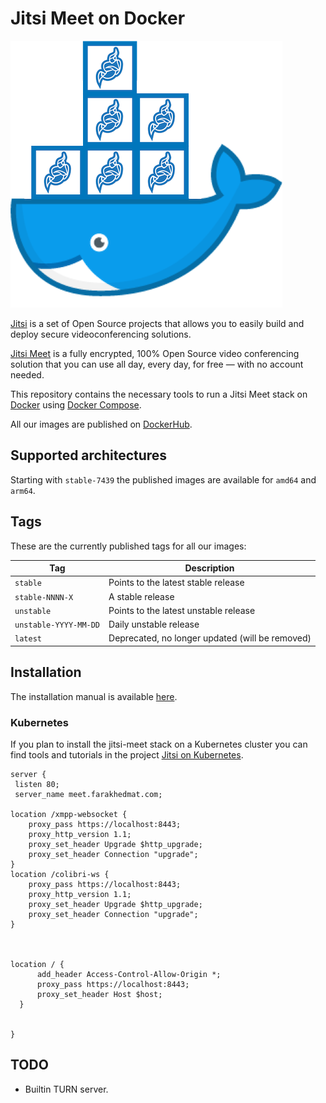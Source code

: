 # Jitsi Meet on Docker

![](resources/jitsi-docker.png)

[Jitsi](https://jitsi.org/) is a set of Open Source projects that allows you to easily build and deploy secure videoconferencing solutions.

[Jitsi Meet](https://jitsi.org/jitsi-meet/) is a fully encrypted, 100% Open Source video conferencing solution that you can use all day, every day, for free — with no account needed.

This repository contains the necessary tools to run a Jitsi Meet stack on [Docker](https://www.docker.com) using [Docker Compose](https://docs.docker.com/compose/).

All our images are published on [DockerHub](https://hub.docker.com/u/jitsi/).

## Supported architectures

Starting with `stable-7439` the published images are available for `amd64` and `arm64`.

## Tags

These are the currently published tags for all our images:

Tag | Description
-- | --
`stable` | Points to the latest stable release
`stable-NNNN-X` | A stable release
`unstable` | Points to the latest unstable release
`unstable-YYYY-MM-DD` | Daily unstable release
`latest` | Deprecated, no longer updated (will be removed)

## Installation

The installation manual is available [here](https://jitsi.github.io/handbook/docs/devops-guide/devops-guide-docker).

### Kubernetes

If you plan to install the jitsi-meet stack on a Kubernetes cluster you can find tools and tutorials in the project [Jitsi on Kubernetes](https://github.com/jitsi-contrib/jitsi-kubernetes).


```NGINX
server {
 listen 80;
 server_name meet.farakhedmat.com;

location /xmpp-websocket {
    proxy_pass https://localhost:8443;
    proxy_http_version 1.1;
    proxy_set_header Upgrade $http_upgrade;
    proxy_set_header Connection "upgrade";
}
location /colibri-ws {
    proxy_pass https://localhost:8443;
    proxy_http_version 1.1;
    proxy_set_header Upgrade $http_upgrade;
    proxy_set_header Connection "upgrade";
}



location / {
      add_header Access-Control-Allow-Origin *;
      proxy_pass https://localhost:8443;
      proxy_set_header Host $host;
  }


}

```

## TODO

* Builtin TURN server.
